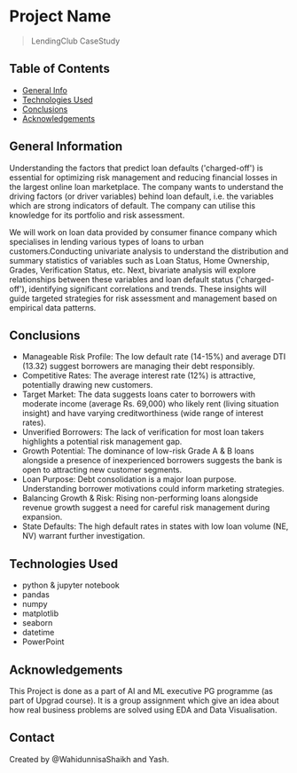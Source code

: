 # Project Name
> LendingClub CaseStudy


## Table of Contents
* [General Info](#general-information)
* [Technologies Used](#technologies-used)
* [Conclusions](#conclusions)
* [Acknowledgements](#acknowledgements)

<!-- You can include any other section that is pertinent to your problem -->

## General Information
Understanding the factors that predict loan defaults ('charged-off') is essential for
optimizing risk management and reducing financial losses in the largest online loan marketplace.
The company wants to understand the driving factors (or driver variables) behind loan default, i.e. the variables which are strong indicators of default.  The company can utilise this knowledge for its portfolio and risk assessment. 

We will work on loan data provided by consumer finance company which specialises in lending various types of loans
to urban customers.Conducting univariate analysis to understand the
distribution and summary statistics of variables such as Loan Status, Home Ownership, Grades, Verification
Status, etc. Next, bivariate analysis will explore relationships between these variables and loan default status
('charged-off'), identifying significant correlations and trends. These insights will guide targeted strategies for
risk assessment and management based on empirical data patterns.
<!-- You don't have to answer all the questions - just the ones relevant to your project. -->

## Conclusions
- Manageable Risk Profile: The low default rate (14-15%) and average DTI (13.32) suggest borrowers
  are managing their debt responsibly.
- Competitive Rates: The average interest rate (12%) is attractive, potentially drawing new
  customers.
- Target Market: The data suggests loans cater to borrowers with moderate income (average Rs.
  69,000) who likely rent (living situation insight) and have varying creditworthiness (wide range of
  interest rates).
- Unverified Borrowers: The lack of verification for most loan takers highlights a potential risk
  management gap.
- Growth Potential: The dominance of low-risk Grade A & B loans alongside a presence of
  inexperienced borrowers suggests the bank is open to attracting new customer segments.
- Loan Purpose: Debt consolidation is a major loan purpose. Understanding borrower motivations
  could inform marketing strategies.
- Balancing Growth & Risk: Rising non-performing loans alongside revenue growth suggest a need for
  careful risk management during expansion.
- State Defaults: The high default rates in states with low loan volume (NE, NV) warrant further
  investigation.


<!-- You don't have to answer all the questions - just the ones relevant to your project. -->


## Technologies Used
- python & jupyter notebook
- pandas
- numpy
- matplotlib
- seaborn
- datetime
- PowerPoint

<!-- As the libraries versions keep on changing, it is recommended to mention the version of library used in this project -->

## Acknowledgements
This Project is done as a part of AI and ML executive PG programme
(as part of Upgrad course).
It is a group assignment which give an idea about how real business problems 
are solved using EDA and Data Visualisation.



## Contact
Created by @WahidunnisaShaikh and Yash.


<!-- Optional -->
<!-- ## License -->
<!-- This project is open source and available under the [... License](). -->

<!-- You don't have to include all sections - just the one's relevant to your project -->
